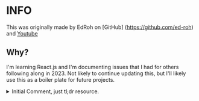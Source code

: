 # INFO

This was originally made by EdRoh on [GitHub] (https://github.com/ed-roh) and
[Youtube](https://www.youtube.com/watch?v=wYpCWwD1oz0)

## Why?

I'm learning React.js and I'm documenting issues that I had for others following
along in 2023. Not likely to continue updating this, but I'll likely use this as
a boiler plate for future projects.

<details>
<summary>Initial Comment, just tl;dr resource.</summary>
>If you have problems with flexbox centering your icons box in your Topbar, just add the marginLeft="auto" style to your <Box> element. Will push it to the right. 
>
>There are lots of cases where it seems the video was edited forward, this is typically just to explain context, he goes back. If you're confused, just keep watching and he should catch you up. 
>
>At 1:04:07, there's a skip that doesn't go back for some time. Just make sure that your index.js page is rendering the page with BrowserRouter instead of React.Strictmode, refer to his index.js file in github. Otherwise you'll get a blank page, with the browser console error: useRoutes() may be used only in the context of a <Router> component.
>
>He also skips some more stuff, but he revisits for an explanation at 1:17:00. For a quick catch up I made a paste bin of what your sidebar return should be, when you get to this point so that you can follow along without confusion. https://pastebin.com/0iwqLghq
>
>@fullcalendar/react and @fullcalendar/interaction not installing, I just added --force to the end of the request, got the error: export 'formatDate' (imported as 'formatDate') was not found in '@fullcalendar/react' I read documentation, and formatDate is now in "@fullcalendar/core" so import from there instead.
>
>3:10:00 Nivo Line chart no longer supports left axis tickValues parameter. To reduce size in the dashboard I just disabled the axis left with: axisLeft={isDashboard ? undefined : { <rest of axisLeft config> This keeps the ticks but removes the labels, thought it would remove the ticks, but it does not.
>
>For some reason ProgressCircle wouldn't render on the dashboard, it would render for the StatBox's but not under Campaign. This was my mistake because I added a % to the progress prop in ProgressCircle.jsx. iirc I was working by ear and I must have heard 75%? After removing, issue was resolved. Extremely strange because it would still render fine in the StatBox? Weird. 
>
>
>Lastly I made some changes to this and uploaded them to my GitHub. I'll list them here:
>
>If the body of the page is too long and causes y axis overflow, the sidebar does not extend to the page height. I modified the sidebar.jsx component to address that. 
>
>On resize, the nivo map gives a ton of errors that have to do with g3, tbh not gonna mess with that, looks fine, not professional project or anything. 
>
>Redid most of the formatting of the StatBox.jsx file, Just didn't come out how Ed had it. Maybe I made a mistake, or it was a browser issue. 
</details>
